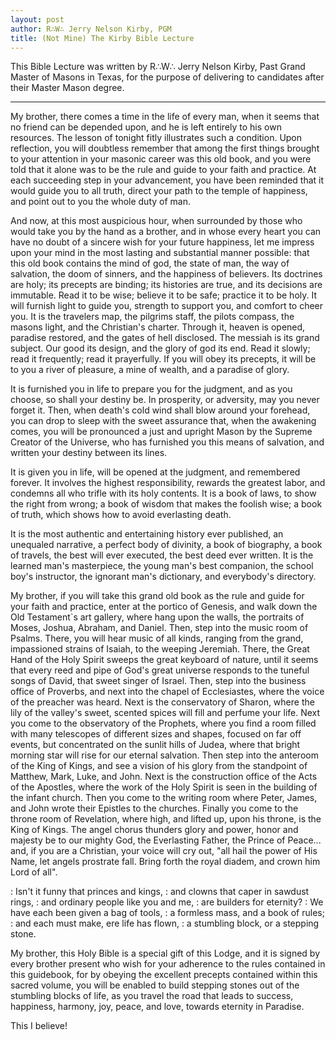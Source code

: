 ```yaml
---
layout: post
author: R∴W∴ Jerry Nelson Kirby, PGM
title: (Not Mine) The Kirby Bible Lecture
---
```


This Bible Lecture was written by R∴W∴ Jerry Nelson Kirby, Past Grand Master of Masons in Texas, for the purpose of delivering to candidates after their Master Mason degree.

* * *



My brother, there comes a time in the life of every man, when it seems that no friend can be depended upon, and he is left entirely to his own resources. The lesson of tonight fitly illustrates such a condition. Upon reflection, you will doubtless remember that among the first things brought to your attention in your masonic career was this old book, and you were told that it alone was to be the rule and guide to your faith and practice. At each succeeding step in your advancement, you have been reminded that it would guide you to all truth, direct your path to the temple of happiness, and point out to you the whole duty of man.

And now, at this most auspicious hour, when surrounded by those who would take you by the hand as a brother, and in whose every heart you can have no doubt of a sincere wish for your future happiness, let me impress upon your mind in the most lasting and substantial manner possible:  that this old book contains the mind of god, the state of man, the way of salvation, the doom of sinners, and the happiness of believers. Its doctrines are holy; its precepts are binding; its histories are true, and its decisions are immutable. Read it to be wise; believe it to be safe; practice it to be holy. It will furnish light to guide you, strength to support you, and comfort to cheer you. It is the travelers map, the pilgrims staff, the pilots compass, the masons light, and the Christian's charter. Through it, heaven is opened, paradise restored, and the gates of hell disclosed. The messiah is its grand subject. Our good its design, and the glory of god its end. Read it slowly; read it frequently; read it prayerfully. If you will obey its precepts, it will be to you a river of pleasure, a mine of wealth, and a paradise of glory.

It is furnished you in life to prepare you for the judgment, and as you choose, so shall your destiny be. In prosperity, or adversity, may you never forget it. Then, when death's cold wind shall blow around your forehead, you can drop to sleep with the sweet assurance that, when the awakening comes, you will be pronounced a just and upright Mason by the Supreme Creator of the Universe, who has furnished you this means of salvation, and written your destiny between its lines.

It is given you in life, will be opened at the judgment, and remembered forever. It involves the highest responsibility, rewards the greatest labor, and condemns all who trifle with its holy contents. It is a book of laws, to show the right from wrong; a book of wisdom that makes the foolish wise; a book of truth, which shows how to avoid everlasting death.

It is the most authentic and entertaining history ever published, an unequaled narrative, a perfect body of divinity, a book of biography, a book of travels, the best will ever executed, the best deed ever written. It is the learned man's masterpiece, the young man's best companion, the school boy's instructor, the ignorant man's dictionary, and everybody's directory.

My brother, if you will take this grand old book as the rule and guide for your faith and practice, enter at the portico of Genesis, and walk down the Old Testament`s art gallery, where hang upon the walls, the portraits of Moses, Joshua, Abraham, and Daniel. Then, step into the music room of Psalms. There, you will hear music of all kinds, ranging from the grand, impassioned strains of Isaiah, to the weeping Jeremiah. There, the Great Hand of the Holy Spirit sweeps the great keyboard of nature, until it seems that every reed and pipe of God's great universe responds to the tuneful songs of David, that sweet singer of Israel. Then, step into the business office of Proverbs, and next into the chapel of Ecclesiastes, where the voice of the preacher was heard. Next is the conservatory of Sharon, where the lily of the valley's sweet, scented spices will fill and perfume your life. Next you come to the observatory of the Prophets, where you find a room filled with many telescopes of different sizes and shapes, focused on far off events, but concentrated on the sunlit hills of Judea, where that bright morning star will rise for our eternal salvation. Then step into the anteroom of the King of Kings, and see a vision of his glory from the standpoint of Matthew, Mark, Luke, and John. Next is the construction office of the Acts of the Apostles, where the work of the Holy Spirit is seen in the building of the infant church. Then you come to the writing room where Peter, James, and John wrote their Epistles to the churches. Finally you come to the throne room of Revelation, where high, and lifted up, upon his throne, is the King of Kings. The angel chorus thunders glory and power, honor and majesty  be to our mighty God, the Everlasting Father, the Prince of Peace... and, if you are a Christian, your voice will cry out, "all hail the power of His Name, let angels prostrate fall. Bring forth the royal diadem, and crown him Lord of all".


: Isn't it funny that princes and kings,
: and clowns that caper in sawdust rings,
: and ordinary people like you and me,
: are builders for eternity?
: We have each been given a bag of tools,
: a formless mass, and a book of rules;
: and each must make, ere life has flown,
: a stumbling block, or a stepping stone.

My brother, this Holy Bible is a special gift of this Lodge, and it is signed by every brother present who wish for your adherence to the rules contained in this guidebook, for by obeying the excellent precepts contained within this sacred volume, you will be enabled to build stepping stones out of the stumbling blocks of life, as you travel the road that leads to success, happiness, harmony, joy, peace, and love, towards eternity in Paradise.

This I believe!
